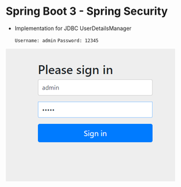 # Spring Boot 3 - Spring Security

- Implementation for JDBC UserDetailsManager

  <code>Username: admin</code>
  <code>Password: 12345</code>

![login](img/login.png)

